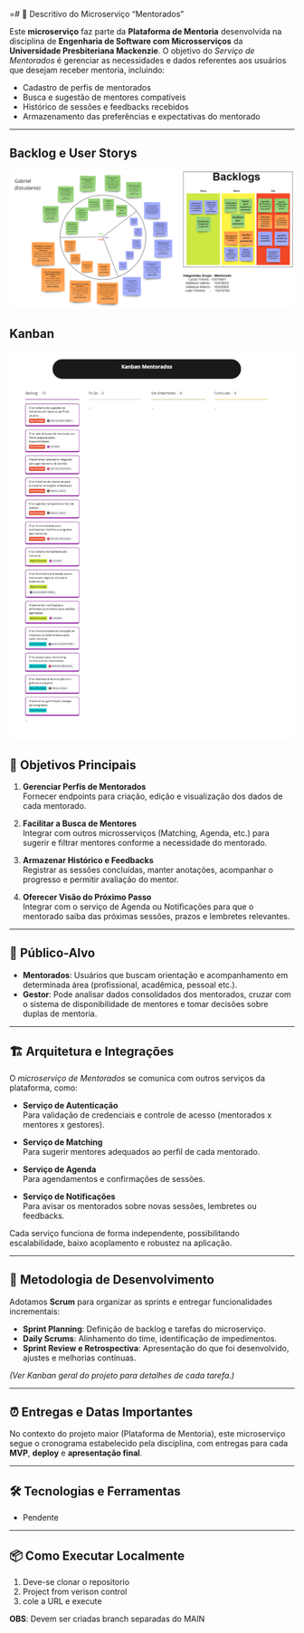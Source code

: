 =# 🤝 Descritivo do Microserviço “Mentorados”

Este **microserviço** faz parte da **Plataforma de Mentoria** desenvolvida na disciplina de 
**Engenharia de Software com Microsserviços** da **Universidade Presbiteriana Mackenzie**. 
O objetivo do *Serviço de Mentorados* é gerenciar as necessidades e dados referentes aos 
usuários que desejam receber mentoria, incluindo:

- Cadastro de perfis de mentorados  
- Busca e sugestão de mentores compatíveis  
- Histórico de sessões e feedbacks recebidos  
- Armazenamento das preferências e expectativas do mentorado  

---
## Backlog e User Storys
![project flowchart](/imgs/userStoryeBacklog.png)


## Kanban
![project flowchart](/imgs/Kanbanmentorados.jpg)

## 🎯 Objetivos Principais

1. **Gerenciar Perfis de Mentorados**  
   Fornecer endpoints para criação, edição e visualização dos dados de cada mentorado.

2. **Facilitar a Busca de Mentores**  
   Integrar com outros microsserviços (Matching, Agenda, etc.) para sugerir e filtrar mentores 
   conforme a necessidade do mentorado.

3. **Armazenar Histórico e Feedbacks**  
   Registrar as sessões concluídas, manter anotações, acompanhar o progresso e permitir 
   avaliação do mentor.

4. **Oferecer Visão do Próximo Passo**  
   Integrar com o serviço de Agenda ou Notificações para que o mentorado saiba das próximas 
   sessões, prazos e lembretes relevantes.

---

## 👥 Público-Alvo

- **Mentorados**: Usuários que buscam orientação e acompanhamento em determinada área 
  (profissional, acadêmica, pessoal etc.).  
- **Gestor**: Pode analisar dados consolidados dos mentorados, cruzar com o sistema de 
  disponibilidade de mentores e tomar decisões sobre duplas de mentoria.

---

## 🏗️ Arquitetura e Integrações

O *microserviço de Mentorados* se comunica com outros serviços da plataforma, como:

- **Serviço de Autenticação**  
  Para validação de credenciais e controle de acesso (mentorados x mentores x gestores).

- **Serviço de Matching**  
  Para sugerir mentores adequados ao perfil de cada mentorado.

- **Serviço de Agenda**  
  Para agendamentos e confirmações de sessões.

- **Serviço de Notificações**  
  Para avisar os mentorados sobre novas sessões, lembretes ou feedbacks.

Cada serviço funciona de forma independente, possibilitando escalabilidade, baixo acoplamento 
e robustez na aplicação.

---

## 🚀 Metodologia de Desenvolvimento

Adotamos **Scrum** para organizar as sprints e entregar funcionalidades incrementais:

- **Sprint Planning**: Definição de backlog e tarefas do microserviço.  
- **Daily Scrums**: Alinhamento do time, identificação de impedimentos.  
- **Sprint Review e Retrospectiva**: Apresentação do que foi desenvolvido, ajustes e melhorias 
  contínuas.

*(Ver Kanban geral do projeto para detalhes de cada tarefa.)*

---

## ⏰ Entregas e Datas Importantes

No contexto do projeto maior (Plataforma de Mentoria), este microserviço segue o cronograma 
estabelecido pela disciplina, com entregas para cada **MVP**, **deploy** e **apresentação final**.

---

## 🛠️ Tecnologias e Ferramentas

 - Pendente
---

## 📦 Como Executar Localmente

1. Deve-se clonar o repositorio
2. Project from verison control
3. cole a URL e execute

**OBS**: Devem ser criadas branch separadas do MAIN